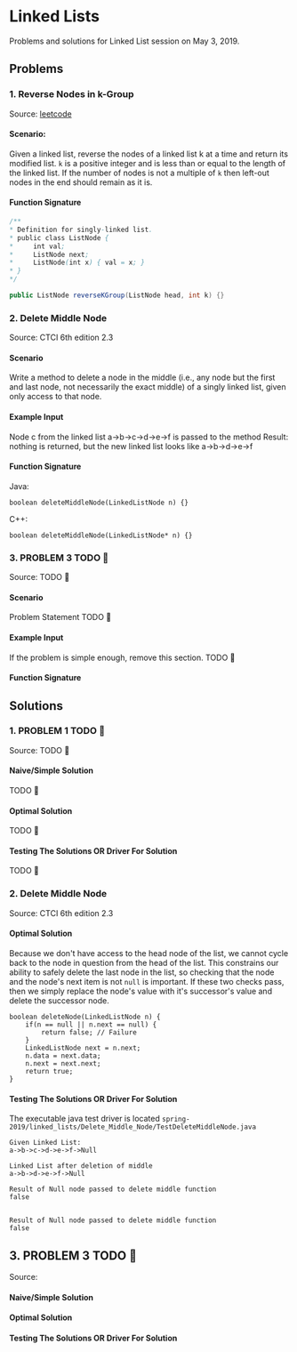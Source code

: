 # Linked Lists

Problems and solutions for Linked List session on May 3, 2019.

## Problems

### 1. Reverse Nodes in k-Group

Source: [leetcode](https://leetcode.com/problems/reverse-nodes-in-k-group/)

#### Scenario:

Given a linked list, reverse the nodes of a linked list k at a time and return its modified list.
`k` is a positive integer and is less than or equal to the length of the linked list. If the number of nodes is not a multiple of `k`  then left-out nodes in the end should remain as it is.

#### Function Signature

```java
/**
* Definition for singly-linked list.
* public class ListNode {
*     int val;
*     ListNode next;
*     ListNode(int x) { val = x; }
* }
*/

public ListNode reverseKGroup(ListNode head, int k) {}
```

### 2. Delete Middle Node

Source: CTCI 6th edition 2.3

#### Scenario

Write a method to delete a node in the middle (i.e., any node but the first and last node,
not necessarily the exact middle) of a singly linked list, given only access to that node.

#### Example Input

Node c from the linked list a->b->c->d->e->f is passed to the method
Result: nothing is returned, but the new linked list looks like a->b->d->e->f

#### Function Signature

Java:
```
boolean deleteMiddleNode(LinkedListNode n) {}
```

C++:

```
boolean deleteMiddleNode(LinkedListNode* n) {}
```

### 3. PROBLEM 3 TODO :bug:

Source: TODO :bug:

#### Scenario

Problem Statement TODO :bug:

#### Example Input

If the problem is simple enough, remove this section. TODO :bug:

#### Function Signature


## Solutions

### 1. PROBLEM 1 TODO :bug:

Source: TODO :bug:

#### Naive/Simple Solution

TODO :bug:

#### Optimal Solution

TODO :bug:

#### Testing The Solutions OR Driver For Solution

TODO :bug:

### 2. Delete Middle Node

Source: CTCI 6th edition 2.3

#### Optimal Solution
Because we don't have access to the head node of the list, we cannot cycle back to the node in question from the head of the list. This constrains our ability to safely delete the last node in the list, so checking that the node and the node's next item is not `null` is important. If these two checks pass, then we simply replace the node's value with it's successor's value and delete the successor node.
```
boolean deleteNode(LinkedListNode n) {
    if(n == null || n.next == null) {
        return false; // Failure
    }
    LinkedListNode next = n.next;
    n.data = next.data;
    n.next = next.next;
    return true;
}
```

#### Testing The Solutions OR Driver For Solution
The executable java test driver is located `spring-2019/linked_lists/Delete_Middle_Node/TestDeleteMiddleNode.java`

```
Given Linked List:
a->b->c->d->e->f->Null

Linked List after deletion of middle
a->b->d->e->f->Null

Result of Null node passed to delete middle function
false


Result of Null node passed to delete middle function
false
```

## 3. PROBLEM 3 TODO :bug:

Source: 

#### Naive/Simple Solution 



#### Optimal Solution


#### Testing The Solutions OR Driver For Solution



